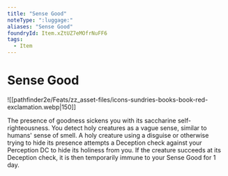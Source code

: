 ```yaml
---
title: "Sense Good"
noteType: ":luggage:"
aliases: "Sense Good"
foundryId: Item.xZtUZ7eMOfrNuFF6
tags:
  - Item
---
```


# Sense Good
![[pathfinder2e/Feats/zz_asset-files/icons-sundries-books-book-red-exclamation.webp|150]]

The presence of goodness sickens you with its saccharine self-righteousness. You detect holy creatures as a vague sense, similar to humans' sense of smell. A holy creature using a disguise or otherwise trying to hide its presence attempts a Deception check against your Perception DC to hide its holiness from you. If the creature succeeds at its Deception check, it is then temporarily immune to your Sense Good for 1 day.

